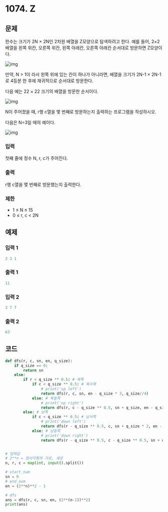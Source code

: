 # 1074. Z

## 문제

한수는 크기가 2N × 2N인 2차원 배열을 Z모양으로 탐색하려고 한다. 예를 들어, 2×2배열을 왼쪽 위칸, 오른쪽 위칸, 왼쪽 아래칸, 오른쪽 아래칸 순서대로 방문하면 Z모양이다.

![img](https://upload.acmicpc.net/21c73b56-5a91-43aa-b71f-9b74925c0adc/-/preview/)

만약, N > 1이 라서 왼쪽 위에 있는 칸이 하나가 아니라면, 배열을 크기가 2N-1 × 2N-1로 4등분 한 후에 재귀적으로 순서대로 방문한다.

다음 예는 22 × 22 크기의 배열을 방문한 순서이다.

![img](https://upload.acmicpc.net/adc7cfae-e84d-4d5c-af8e-ee011f8fff8f/-/preview/)

N이 주어졌을 때, r행 c열을 몇 번째로 방문하는지 출력하는 프로그램을 작성하시오.

다음은 N=3일 때의 예이다.

![img](https://upload.acmicpc.net/d3e84bb7-9424-4764-ad3a-811e7fcbd53f/-/preview/)



### 입력

첫째 줄에 정수 N, r, c가 주어진다.

### 출력

r행 c열을 몇 번째로 방문했는지 출력한다.

### 제한

- 1 ≤ N ≤ 15
- 0 ≤ r, c < 2N





## 예제

### 입력 1

```python
2 3 1
```

### 출력 1

```python
11
```



### 입력 2

```python
3 7 7
```

### 출력 2

```python
63
```





## 코드

```python
def dfs(r, c, sn, en, q_size):
    if q_size == 0:
        return sn
    else:
        if r < q_size ** 0.5: # 북쪽
            if c < q_size ** 0.5: # 북서쪽
                # print('up left')
                return dfs(r, c, sn, en - q_size * 3, q_size//4)
            else: # 북동쪽
                # print('up right')
                return dfs(r, c - q_size ** 0.5, sn + q_size, en - q_size * 2, q_size//4)
        else: # 남쪽
            if c < q_size ** 0.5: # 남서쪽
                # print('down left')
                return dfs(r - q_size ** 0.5, c, sn + q_size * 2, en - q_size * 1, q_size//4)
            else: # 남동쪽
                # print('down right')
                return dfs(r - q_size ** 0.5, c - q_size ** 0.5, sn + q_size * 3, en, q_size//4)


# 입력값
# 2**n = 정사각형의 가로, 세로
n, r, c = map(int, input().split())

# start_num
sn = 0
# end_num
en = (2**n)**2 - 1

# dfs
ans = dfs(r, c, sn, en, (2**(n-1))**2)
print(ans)
```
